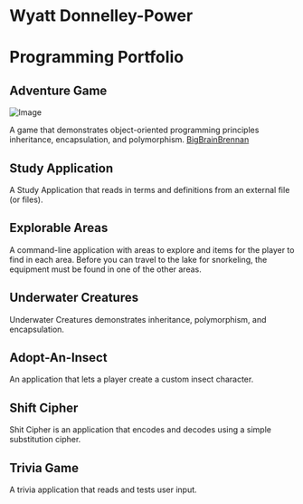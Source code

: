 # Wyatt Donnelley-Power
# Programming Portfolio 

## Adventure Game
![Image](https://s3.amazonaws.com/ganbreederpublic/hires/3ddf8c0c315965ba.jpeg)

A game that demonstrates object-oriented programming principles inheritance, encapsulation, and polymorphism.
[BigBrainBrennan](https://github.com/wyattdonnelleypower/BigBrainBrennan)

## Study Application
A Study Application that reads in terms and definitions from an external file (or files).

## Explorable Areas
A command-line application with areas to explore and items for the player to find in each area. Before you can travel to the lake for snorkeling, the equipment must be found in one of the other areas.

## Underwater Creatures
Underwater Creatures demonstrates inheritance, polymorphism, and encapsulation. 

## Adopt-An-Insect
An application that lets a player create a custom insect character.

## Shift Cipher
Shit Cipher is an application that encodes and decodes using a simple substitution cipher. 

## Trivia Game
A trivia application that reads and tests user input.
